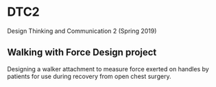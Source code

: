 # DTC2
Design Thinking and Communication 2 (Spring 2019)

## Walking with Force Design project
Designing a walker attachment to measure force exerted on handles by patients for use during recovery from open chest surgery.
